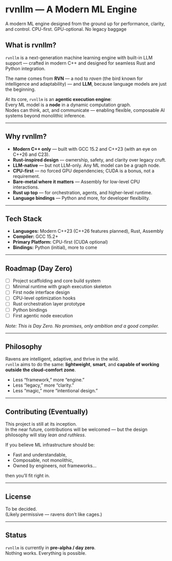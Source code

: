 # rvnllm — A Modern ML Engine

A modern ML engine designed from the ground up for performance, clarity, and control. CPU-first. GPU-optional. No legacy baggage

## What is rvnllm?

`rvnllm` is a next-generation machine learning engine with built-in LLM support — crafted in modern C++ and designed for seamless Rust and Python integration.

The name comes from **RVN** — a nod to *raven* (the bird known for intelligence and adaptability) — and **LLM**, because language models are just the beginning.

At its core, `rvnllm` is an **agentic execution engine**:  
Every ML model is a **node** in a dynamic computation graph.  
Nodes can think, act, and communicate — enabling flexible, composable AI systems beyond monolithic inference.

---

## Why rvnllm?

- **Modern C++ only** — built with GCC 15.2 and C++23 (with an eye on C++26 and C23).
- **Rust-inspired design** — ownership, safety, and clarity over legacy cruft.
- **LLM-native** — but not LLM-only. Any ML model can be a graph node.
- **CPU-first** — no forced GPU dependencies; CUDA is a bonus, not a requirement.
- **Bare-metal where it matters** — Assembly for low-level CPU interactions.
- **Rust up top** — for orchestration, agents, and higher-level runtime.
- **Language bindings** — Python and more, for developer flexibility.

---

## Tech Stack

- **Languages:** Modern C++23 (C++26 features planned), Rust, Assembly  
- **Compiler:** GCC 15.2+  
- **Primary Platform:** CPU-first (CUDA optional)  
- **Bindings:** Python (initial), more to come

---

## Roadmap (Day Zero)

- [ ] Project scaffolding and core build system  
- [ ] Minimal runtime with graph execution skeleton  
- [ ] First node interface design  
- [ ] CPU-level optimization hooks  
- [ ] Rust orchestration layer prototype  
- [ ] Python bindings  
- [ ] First agentic node execution

*Note: This is Day Zero. No promises, only ambition and a good compiler.*

---

## Philosophy

Ravens are intelligent, adaptive, and thrive in the wild.  
`rvnllm` aims to do the same: **lightweight**, **smart**, and **capable of working outside the cloud-comfort zone**.

- Less “framework,” more “engine.”  
- Less “legacy,” more “clarity.”  
- Less “magic,” more “intentional design.”

---

## Contributing (Eventually)

This project is still at its inception.  
In the near future, contributions will be welcomed — but the design philosophy will stay *lean and ruthless*.

If you believe ML infrastructure should be:

- Fast and understandable,  
- Composable, not monolithic,  
- Owned by engineers, not frameworks…

then you’ll fit right in.

---

## License

To be decided.  
(Likely permissive — ravens don’t like cages.)

---

## Status

`rvnllm` is currently in **pre-alpha / day zero**.  
Nothing works. Everything is possible.
